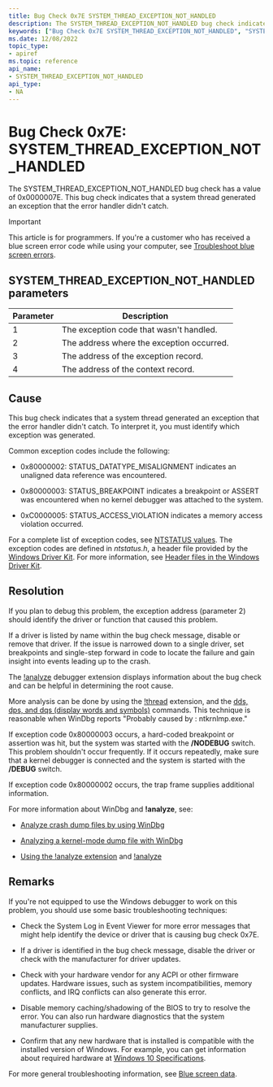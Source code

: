 ```yaml
---
title: Bug Check 0x7E SYSTEM_THREAD_EXCEPTION_NOT_HANDLED
description: The SYSTEM_THREAD_EXCEPTION_NOT_HANDLED bug check indicates that a system thread generated an exception that the error handler didn't catch.
keywords: ["Bug Check 0x7E SYSTEM_THREAD_EXCEPTION_NOT_HANDLED", "SYSTEM_THREAD_EXCEPTION_NOT_HANDLED"]
ms.date: 12/08/2022
topic_type:
- apiref
ms.topic: reference
api_name:
- SYSTEM_THREAD_EXCEPTION_NOT_HANDLED
api_type:
- NA
---
```


# Bug Check 0x7E: SYSTEM_THREAD_EXCEPTION_NOT_HANDLED

The SYSTEM_THREAD_EXCEPTION_NOT_HANDLED bug check has a value of 0x0000007E. This bug check indicates that a system thread generated an exception that the error handler didn't catch.

> [!IMPORTANT]
> This article is for programmers. If you're a customer who has received a blue screen error code while using your computer, see [Troubleshoot blue screen errors](https://www.windows.com/stopcode).

## SYSTEM_THREAD_EXCEPTION_NOT_HANDLED parameters

| Parameter | Description |
|---|---|
| 1 | The exception code that wasn't handled. |
| 2 | The address where the exception occurred. |
| 3 | The address of the exception record. |
| 4 | The address of the context record. |

## Cause

This bug check indicates that a system thread generated an exception that the error handler didn't catch. To interpret it, you must identify which exception was generated.

Common exception codes include the following:

- 0x80000002: STATUS_DATATYPE_MISALIGNMENT indicates an unaligned data reference was encountered.

- 0x80000003: STATUS_BREAKPOINT indicates a breakpoint or ASSERT was encountered when no kernel debugger was attached to the system.

- 0xC0000005: STATUS_ACCESS_VIOLATION indicates a memory access violation occurred.

For a complete list of exception codes, see [NTSTATUS values](/openspecs/windows_protocols/ms-erref/596a1078-e883-4972-9bbc-49e60bebca55). The exception codes are defined in *ntstatus.h*, a header file provided by the [Windows Driver Kit](../index.yml). For more information, see [Header files in the Windows Driver Kit](../gettingstarted/header-files-in-the-windows-driver-kit.md).

## Resolution

If you plan to debug this problem, the exception address (parameter 2) should identify the driver or function that caused this problem.

If a driver is listed by name within the bug check message, disable or remove that driver. If the issue is narrowed down to a single driver, set breakpoints and single-step forward in code to locate the failure and gain insight into events leading up to the crash.

The [!analyze](../debuggercmds/-analyze.md) debugger extension displays information about the bug check and can be helpful in determining the root cause.

More analysis can be done by using the [!thread](../debuggercmds/-thread.md) extension, and the [dds, dps, and dqs (display words and symbols)](../debuggercmds/dds--dps--dqs--display-words-and-symbols-.md) commands. This technique is reasonable when WinDbg reports "Probably caused by : ntkrnlmp.exe."

If exception code 0x80000003 occurs, a hard-coded breakpoint or assertion was hit, but the system was started with the **/NODEBUG** switch. This problem shouldn't occur frequently. If it occurs repeatedly, make sure that a kernel debugger is connected and the system is started with the **/DEBUG** switch.

If exception code 0x80000002 occurs, the trap frame supplies additional information.

For more information about WinDbg and **!analyze**, see:

- [Analyze crash dump files by using WinDbg](crash-dump-files.md)

- [Analyzing a kernel-mode dump file with WinDbg](analyzing-a-kernel-mode-dump-file-with-windbg.md)

- [Using the !analyze extension](using-the--analyze-extension.md) and [!analyze](../debuggercmds/-analyze.md)

## Remarks

If you're not equipped to use the Windows debugger to work on this problem, you should use some basic troubleshooting techniques:

- Check the System Log in Event Viewer for more error messages that might help identify the device or driver that is causing bug check 0x7E.

- If a driver is identified in the bug check message, disable the driver or check with the manufacturer for driver updates.

- Check with your hardware vendor for any ACPI or other firmware updates. Hardware issues, such as system incompatibilities, memory conflicts, and IRQ conflicts can also generate this error.

- Disable memory caching/shadowing of the BIOS to try to resolve the error. You can also run hardware diagnostics that the system manufacturer supplies.

- Confirm that any new hardware that is installed is compatible with the installed version of Windows. For example, you can get information about required hardware at [Windows 10 Specifications](https://www.microsoft.com/windows/windows-10-specifications).

For more general troubleshooting information, see [Blue screen data](blue-screen-data.md).

